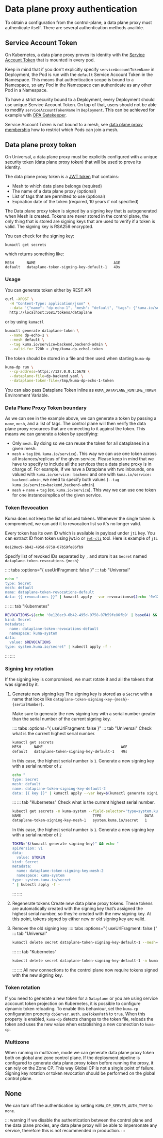 # Data plane proxy authentication

To obtain a configuration from the control-plane, a data plane proxy must authenticate itself. There are several authentication methods availble.

## Service Account Token

On Kubernetes, a data plane proxy proves its identity with the [Service Account Token](https://kubernetes.io/docs/reference/access-authn-authz/service-accounts-admin/#service-account-automation) that is mounted in every pod.

Keep in mind that if you don't explicitly specify `serviceAccountTokenName` in Deployment, the Pod is run with the `default` Service Account Token in the Namespace.
This means that authentication scope is bound to a Namespace, so any Pod in the Namespace can authenticate as any other Pod in a Namespace.

To have a strict security bound to a Deployment, every Deployment should use unique Service Account Token.
On top of that, users should not be able to modify `serviceAccountTokenName` in `Deployment`. This can be achieved for example with [OPA Gatekeeper](https://open-policy-agent.github.io/gatekeeper/website/docs/).

Service Account Token is not bound to a mesh, see [data plane proxy membership](./dp-membership.md) how to restrict which Pods can join a mesh.

## Data plane proxy token

On Universal, a data plane proxy must be explicitly configured with a unique security token (data plane proxy token) that will be used to prove its identity.

The data plane proxy token is a [JWT token](https://jwt.io) that contains:
* Mesh to which data plane belongs (required)
* The name of a data plane proxy (optional)
* List of tags that are permitted to use (optional)
* Expiration date of the token (required, 10 years if not specified)

The Data plane proxy token is signed by a signing key that is autogenerated when Mesh is created.
Tokens are never stored in the control plane, the only thing that is stored are signing keys that are used to verify if a token is valid.
The signing key is RSA256 encrypted.

You can check for the signing key:
```sh
kumactl get secrets
```
which returns something like:
```
MESH      NAME                                    AGE
default   dataplane-token-signing-key-default-1   49s
```

### Usage

You can generate token either by REST API
```bash
curl -XPOST \
  -H "Content-Type: application/json" \
  --data '{"name": "dp-echo-1", "mesh": "default", "tags": {"kuma.io/service": ["backend", "backend-admin"]}, "validFor": "720h"}' \
  http://localhost:5681/tokens/dataplane
```

or by using `kumactl`
```bash
kumactl generate dataplane-token \
  --name dp-echo-1 \
  --mesh default \
  --tag kuma.io/service=backend,backend-admin \
  --valid-for 720h > /tmp/kuma-dp-echo1-token
``` 

The token should be stored in a file and then used when starting `kuma-dp`
```bash
kuma-dp run \
  --cp-address=https://127.0.0.1:5678 \
  --dataplane-file=dp-backend.yaml \
  --dataplane-token-file=/tmp/kuma-dp-echo-1-token
```

You can also pass Dataplane Token inline as `KUMA_DATAPLANE_RUNTIME_TOKEN` Environment Variable.

### Data Plane Proxy Token boundary

As we can see in the example above, we can generate a token by passing a `name`, `mesh`, and a list of tags.
The control plane will then verify the data plane proxy resources that are connecting to it against the token. This means we can generate a token by specifying:

* Only `mesh`. By doing so we can reuse the token for all dataplanes in a given mesh.
* `mesh` + `tag` (ex. `kuma.io/service`). This way we can use one token across all instances/replicas of the given service. 
  Please keep in mind that we have to specify to include all the services that a data plane proxy is in charge of. 
  For example, if we have a Dataplane with two inbounds, one valued with `kuma.io/service: backend` and one with `kuma.io/service: backend-admin`, we need to specify both values (`--tag kuma.io/service=backend,backend-admin`).
* `mesh` + `name` + `tag` (ex. `kuma.io/service`). This way we can use one token for one instance/replica of the given service.

### Token Revocation

Kuma does not keep the list of issued tokens. Whenever the single token is compromised, we can add it to revocation list so it's no longer valid.

Every token has its own ID which is available in payload under `jti` key. You can extract ID from token using jwt.io or [`jwt-cli`](https://www.npmjs.com/package/jwt-cli) tool. Here is example of `jti`
```
0e120ec9-6b42-495d-9758-07b59fe86fb9
```

Specify list of revoked IDs separated by `,` and store it as `Secret` named `dataplane-token-revocations-{mesh}`

:::: tabs :options="{ useUrlFragment: false }"
::: tab "Universal"
```sh
echo "
type: Secret
mesh: default
name: dataplane-token-revocations-default
data: {{ revocations }}" | kumactl apply --var revocations=$(echo '0e120ec9-6b42-495d-9758-07b59fe86fb9' | base64) -f -
```
:::
::: tab "Kubernetes"
```sh
REVOCATIONS=$(echo '0e120ec9-6b42-495d-9758-07b59fe86fb9' | base64) && echo "apiVersion: v1
kind: Secret
metadata:
  name: dataplane-token-revocations-default
  namespace: kuma-system 
data:
  value: $REVOCATIONS
type: system.kuma.io/secret" | kubectl apply -f -
```
:::
::::

### Signing key rotation

If the signing key is compromised, we must rotate it and all the tokens that was signed by it.

1. Generate new signing key
   The signing key is stored as a `Secret` with a name that looks like `dataplane-token-signing-key-{mesh}-{serialNumber}`.

   Make sure to generate the new signing key with a serial number greater than the serial number of the current signing key.

   :::: tabs :options="{ useUrlFragment: false }"
   ::: tab "Universal"
   Check what is the current highest serial number.
   ```sh
   kumactl get secrets
   MESH      NAME                                    AGE
   default   dataplane-token-signing-key-default-1   49s
   ```

   In this case, the highest serial number is `1`. Generate a new signing key with a serial number of `2`
   ```sh
   echo "
   type: Secret
   mesh: default
   name: dataplane-token-signing-key-default-2
   data: {{ key }}" | kumactl apply --var key=$(kumactl generate signing-key) -f -
   ```
   :::
   ::: tab "Kubernetes"
   Check what is the current highest serial number.

   ```sh
   kubectl get secrets -n kuma-system --field-selector='type=system.kuma.io/secret'
   NAME                                 TYPE                    DATA   AGE
   dataplane-token-signing-key-mesh-1   system.kuma.io/secret   1      25m
   ```

   In this case, the highest serial number is `1`. Generate a new signing key with a serial number of `2`
   ```sh
   TOKEN="$(kumactl generate signing-key)" && echo "
   apiVersion: v1
   data:
     value: $TOKEN
   kind: Secret
   metadata:
     name: dataplane-token-signing-key-mesh-2
     namespace: kuma-system
   type: system.kuma.io/secret
   " | kubectl apply -f - 
   ```

   :::
   ::::

2. Regenerate tokens
   Create new data plane proxy tokens. These tokens are automatically created with the signing key that’s assigned the highest serial number, so they’re created with the new signing key.
   At this point, tokens signed by either new or old signing key are valid.

3. Remove the old signing key
   :::: tabs :options="{ useUrlFragment: false }"
   ::: tab "Universal"
   ```sh
   kumactl delete secret dataplane-token-signing-key-default-1 --mesh=default
   ```
   :::
   ::: tab "Kubernetes"
   ```sh
   kubectl delete secret dataplane-token-signing-key-default-1 -n kuma-system
   ```
   :::
   ::::
   All new connections to the control plane now require tokens signed with the new signing key.

### Token rotation

If you need to generate a new token for a `Dataplane` or you are using service acccount token projection on Kubernetes, it is possible to configure dynamic token reloading. To enable this behaviour, set the `kuma-cp` configuration property `dpServer.auth.useTokenPath` to `true`. When this property is enabled, `kuma-dp` detects changes to the token file, reloads the token and uses the new value when establishing a new connection to `kuma-cp`.

### Multizone

When running in multizone, mode we can generate data plane proxy token both on global and zone control plane.
If the deployment pipeline is configured to generate data plane proxy token before running the proxy, it can rely on the Zone CP. This way Global CP is not a single point of failure.
Signing key rotation or token revocation should be performed on the global control plane.

## None

We can turn off the authentication by setting `KUMA_DP_SERVER_AUTH_TYPE` to `none`.

::: warning
If we disable the authentication between the control plane and the data plane proxies, any data plane proxy will be able to impersonate any service, therefore this is not recommended in production.
:::
